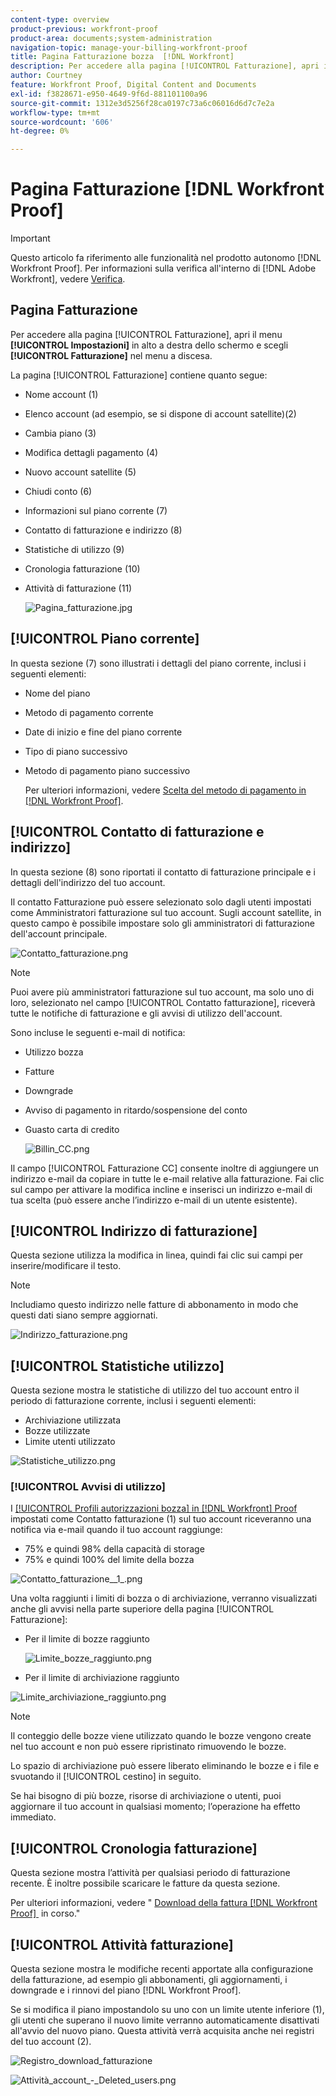 ```yaml
---
content-type: overview
product-previous: workfront-proof
product-area: documents;system-administration
navigation-topic: manage-your-billing-workfront-proof
title: Pagina Fatturazione bozza  [!DNL Workfront]
description: Per accedere alla pagina [!UICONTROL Fatturazione], apri il menu Impostazioni in alto a destra dello schermo e scegli Fatturazione nel menu a discesa.
author: Courtney
feature: Workfront Proof, Digital Content and Documents
exl-id: f3828671-e950-4649-9f6d-881101100a96
source-git-commit: 1312e3d5256f28ca0197c73a6c06016d6d7c7e2a
workflow-type: tm+mt
source-wordcount: '606'
ht-degree: 0%

---
```


# Pagina Fatturazione [!DNL Workfront Proof]

>[!IMPORTANT]
>
>Questo articolo fa riferimento alle funzionalità nel prodotto autonomo [!DNL Workfront Proof]. Per informazioni sulla verifica all&#39;interno di [!DNL Adobe Workfront], vedere [Verifica](../../../review-and-approve-work/proofing/proofing.md).

## Pagina Fatturazione

Per accedere alla pagina [!UICONTROL Fatturazione], apri il menu **[!UICONTROL Impostazioni]** in alto a destra dello schermo e scegli **[!UICONTROL Fatturazione]** nel menu a discesa.

La pagina [!UICONTROL Fatturazione] contiene quanto segue:

* Nome account (1)
* Elenco account (ad esempio, se si dispone di account satellite)(2)
* Cambia piano (3)
* Modifica dettagli pagamento (4)
* Nuovo account satellite (5)
* Chiudi conto (6)
* Informazioni sul piano corrente (7)
* Contatto di fatturazione e indirizzo (8)
* Statistiche di utilizzo (9)
* Cronologia fatturazione (10)
* Attività di fatturazione (11)

  ![Pagina_fatturazione.jpg](assets/billing-page-350x315.jpg)

## [!UICONTROL Piano corrente]

In questa sezione (7) sono illustrati i dettagli del piano corrente, inclusi i seguenti elementi:

* Nome del piano
* Metodo di pagamento corrente
* Date di inizio e fine del piano corrente
* Tipo di piano successivo
* Metodo di pagamento piano successivo

  Per ulteriori informazioni, vedere [Scelta del metodo di pagamento in [!DNL Workfront Proof]](../../../workfront-proof/wp-billingsettings/manage-your-billing/choose-payment-method-in-wp.md).

## [!UICONTROL Contatto di fatturazione e indirizzo]

In questa sezione (8) sono riportati il contatto di fatturazione principale e i dettagli dell&#39;indirizzo del tuo account.

Il contatto Fatturazione può essere selezionato solo dagli utenti impostati come Amministratori fatturazione sul tuo account. Sugli account satellite, in questo campo è possibile impostare solo gli amministratori di fatturazione dell&#39;account principale.

![Contatto_fatturazione.png](assets/billing-contact-350x137.png)

>[!NOTE]
>
> Puoi avere più amministratori fatturazione sul tuo account, ma solo uno di loro, selezionato nel campo [!UICONTROL Contatto fatturazione], riceverà tutte le notifiche di fatturazione e gli avvisi di utilizzo dell&#39;account.

Sono incluse le seguenti e-mail di notifica:

* Utilizzo bozza
* Fatture
* Downgrade
* Avviso di pagamento in ritardo/sospensione del conto
* Guasto carta di credito

  ![Billin_CC.png](assets/billin-cc-350x103.png)

Il campo [!UICONTROL Fatturazione CC] consente inoltre di aggiungere un indirizzo e-mail da copiare in tutte le e-mail relative alla fatturazione. Fai clic sul campo per attivare la modifica incline e inserisci un indirizzo e-mail di tua scelta (può essere anche l’indirizzo e-mail di un utente esistente).

## [!UICONTROL Indirizzo di fatturazione]

Questa sezione utilizza la modifica in linea, quindi fai clic sui campi per inserire/modificare il testo.

>[!NOTE]
>
> Includiamo questo indirizzo nelle fatture di abbonamento in modo che questi dati siano sempre aggiornati.

![Indirizzo_fatturazione.png](assets/billing-address-350x199.png)

## [!UICONTROL Statistiche utilizzo]

Questa sezione mostra le statistiche di utilizzo del tuo account entro il periodo di fatturazione corrente, inclusi i seguenti elementi:

* Archiviazione utilizzata
* Bozze utilizzate
* Limite utenti utilizzato

![Statistiche_utilizzo.png](assets/usage-statistics-350x51.png)

### [!UICONTROL Avvisi di utilizzo]

I [[!UICONTROL Profili autorizzazioni bozza] in [!DNL Workfront] Proof](../../../workfront-proof/wp-acct-admin/account-settings/proof-perm-profiles-in-wp.md) impostati come Contatto fatturazione (1) sul tuo account riceveranno una notifica via e-mail quando il tuo account raggiunge:

* 75% e quindi 98% della capacità di storage
* 75% e quindi 100% del limite della bozza

![Contatto_fatturazione__1_.png](assets/billing-contact--1--350x74.png)

Una volta raggiunti i limiti di bozza o di archiviazione, verranno visualizzati anche gli avvisi nella parte superiore della pagina [!UICONTROL Fatturazione]:

* Per il limite di bozze raggiunto

  ![Limite_bozze_raggiunto.png](assets/proofs-limit-reached-350x65.png)

* Per il limite di archiviazione raggiunto

![Limite_archiviazione_raggiunto.png](assets/storage-limit-reached-350x65.png)

>[!NOTE]
>
>Il conteggio delle bozze viene utilizzato quando le bozze vengono create nel tuo account e non può essere ripristinato rimuovendo le bozze.

Lo spazio di archiviazione può essere liberato eliminando le bozze e i file e svuotando il [!UICONTROL cestino] in seguito.

Se hai bisogno di più bozze, risorse di archiviazione o utenti, puoi aggiornare il tuo account in qualsiasi momento; l’operazione ha effetto immediato.

## [!UICONTROL Cronologia fatturazione]

Questa sezione mostra l’attività per qualsiasi periodo di fatturazione recente. È inoltre possibile scaricare le fatture da questa sezione.

Per ulteriori informazioni, vedere &quot; [Download della fattura [!DNL Workfront Proof] &#x200B;](../../../workfront-proof/wp-billingsettings/manage-your-billing/download-wp-invoice.md) in corso.&quot;

## [!UICONTROL Attività fatturazione]

Questa sezione mostra le modifiche recenti apportate alla configurazione della fatturazione, ad esempio gli abbonamenti, gli aggiornamenti, i downgrade e i rinnovi del piano [!DNL Workfront Proof].

Se si modifica il piano impostandolo su uno con un limite utente inferiore (1), gli utenti che superano il nuovo limite verranno automaticamente disattivati all&#39;avvio del nuovo piano. Questa attività verrà acquisita anche nei registri del tuo account (2).

![Registro_download_fatturazione](assets/billing-downgrade-log-350x45.png)

![Attività_account_-_Deleted_users.png](assets/account-activity---deleted-users-350x94.png)
